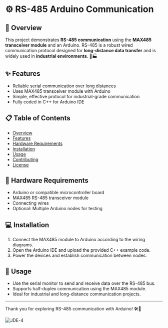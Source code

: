 # ⚙️ RS-485 Arduino Communication

## 🔗 Overview

This project demonstrates **RS-485 communication** using the **MAX485 transceiver module** and an Arduino. RS-485 is a robust wired communication protocol designed for **long-distance data transfer** and is widely used in **industrial environments**. 🔧🏭

## ✨ Features

- Reliable serial communication over long distances  
- Uses MAX485 transceiver module with Arduino  
- Simple, effective protocol for industrial-grade communication  
- Fully coded in C++ for Arduino IDE  

## 📋 Table of Contents

- [Overview](#-overview)  
- [Features](#-features)  
- [Hardware Requirements](#-hardware-requirements)  
- [Installation](#-installation)  
- [Usage](#-usage)  
- [Contributing](#-contributing)  
- [License](#-license)  

## 🔧 Hardware Requirements

- Arduino or compatible microcontroller board  
- MAX485 RS-485 transceiver module  
- Connecting wires  
- Optional: Multiple Arduino nodes for testing  

## 💻 Installation

1. Connect the MAX485 module to Arduino according to the wiring diagrams.  
2. Open the Arduino IDE and upload the provided C++ example code.  
3. Power the devices and establish communication between nodes.

## 🎯 Usage

- Use the serial monitor to send and receive data over the RS-485 bus.  
- Supports half-duplex communication using the MAX485 module.  
- Ideal for industrial and long-distance communication projects.

---

Thank you for exploring RS-485 communication with Arduino! 🛠️📡


![JDE-4](https://github.com/user-attachments/assets/1dc20687-8091-45cd-b1cf-bce460d53c6b)
